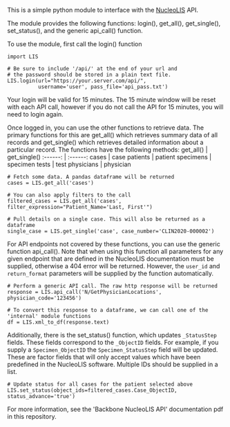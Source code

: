 This is a simple python module to interface with the [NucleoLIS](https://psychesystems.com/enterprise-laboratory-information-software/nucleolis-molecular-lab-testing-software/) API.

The module provides the following functions: login(), get_all(), get_single(), set_status(), and the generic api_call() function. 

To use the module, first call the login() function
```
import LIS

# Be sure to include '/api/' at the end of your url and 
# the password should be stored in a plain text file.
LIS.login(url="https://your.server.com/api/",
          username='user', pass_file='api_pass.txt')
```
Your login will be valid for 15 minutes. The 15 minute window will be reset with each API call, however if you do not call the API for 15 minutes, you will need to login again.

Once logged in, you can use the other functions to retrieve data. The primary functions for this are get_all() which retrieves summary data of all records and get_single() which retrieves detailed information about a particular record. The functions have the following methods:
get_all() | get_single()
:------: | :------:
cases | case
patients | patient
specimens | specimen
tests | test
physicians | physician
```
# Fetch some data. A pandas dataframe will be returned 
cases = LIS.get_all('cases')

# You can also apply filters to the call
filtered_cases = LIS.get_all('cases', filter_expression="Patient_Name='Last, First'")

# Pull details on a single case. This will also be returned as a dataframe
single_case = LIS.get_single('case', case_number='CLIN2020-000002')
```
For API endpoints not covered by these functions, you can use the generic function api_call(). Note that when using this function all parameters for any given endpoint that are defined in the NucleoLIS documentation must be supplied, otherwise a 404 error will be returned. However, the `user_id` and `return_format` parameters will be supplied by the function automatically.
```
# Perform a generic API call. The raw http response will be returned
response = LIS.api_call('N/GetPhysicianLocations', physician_code='123456')

# To convert this response to a dataframe, we can call one of the 'internal' module functions
df = LIS.xml_to_df(response.text)
```
Additionally, there is the set_status() function, which updates `_StatusStep` fields. These fields correspond to the `_ObjectID` fields. For example, if you supply a `Specimen_ObjectID` the `Specimen_StatusStep` field will be updated. These are factor fields that will only accept values which have been predefined in the NucleoLIS software. Multiple IDs should be supplied in a list.
```
# Update status for all cases for the patient selected above
LIS.set_status(object_ids=filtered_cases.Case_ObjectID, status_advance='true')
```
For more information, see the 'Backbone NucleoLIS API' documentation pdf in this repository.